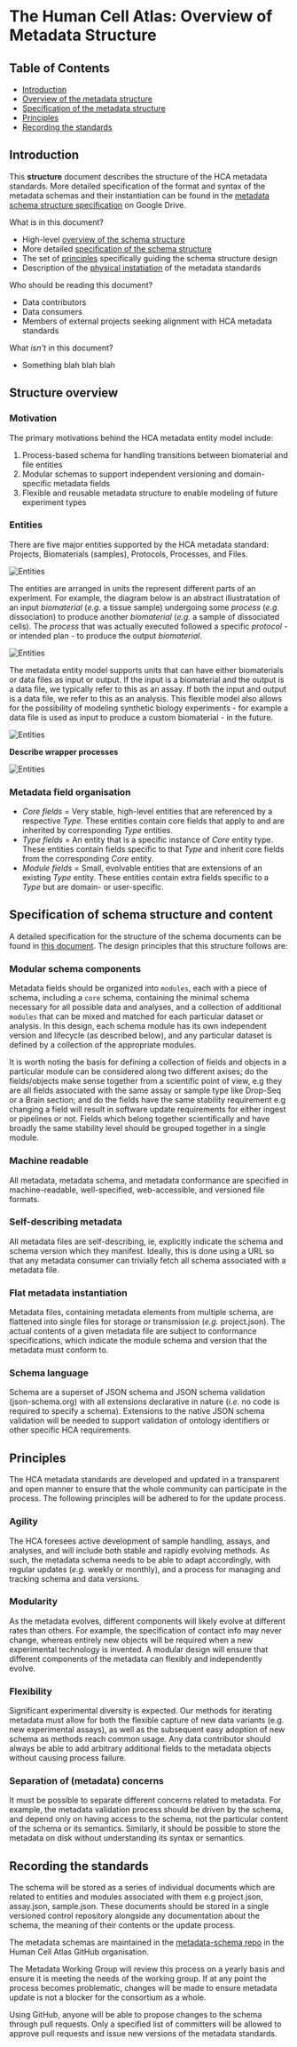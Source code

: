 # The Human Cell Atlas: Overview of Metadata Structure

## Table of Contents
- [Introduction](#introduction)
- [Overview of the metadata structure](#structure-overview)
- [Specification of the metadata structure](#specification-of-schema-structure-and-content)
- [Principles](#principles)
- [Recording the standards](#recording-the-standards)

## Introduction

This **structure** document describes the structure of the HCA metadata standards. More detailed specification of the format and syntax of the metadata schemas and their instantiation can be found in the [metadata schema structure specification](https://docs.google.com/document/d/1pxQj7BfM8HHgD4ilm4dlvZuZATfJkNC5s_-TUoA4lYA/edit?ts=59b16455) on Google Drive.

What is in this document?
 - High-level [overview of the schema structure](#structure-overview)
 - More detailed [specification of the schema structure](#specification-of-schema-structure-and-content)
 - The set of [principles](#principles) specifically guiding the schema structure design
 - Description of the [physical instatiation](#recording-the-standards) of the metadata standards

Who should be reading this document?
 - Data contributors
 - Data consumers
 - Members of external projects seeking alignment with HCA metadata standards

What *isn't* in this document?
 - Something blah blah blah
 
## Structure overview

### Motivation

The primary motivations behind the HCA metadata entity model include:

1. Process-based schema for handling transitions between biomaterial and file entities
1. Modular schemas to support independent versioning and domain-specific metadata fields
1. Flexible and reusable metadata structure to enable modeling of future experiment types

### Entities

There are five major entities supported by the HCA metadata standard: Projects, Biomaterials (samples), Protocols, Processes, and Files.

![Entities](images/entities.jpg)

The entities are arranged in units the represent different parts of an experiment. For example, the diagram below is an abstract illustratation of an input *biomaterial* (*e.g.* a tissue sample) undergoing some *process* (*e.g.* dissociation) to produce another *biomaterial* (*e.g.* a sample of dissociated cells). The *process* that was actually executed followed a specific *protocol* - or intended plan - to produce the output *biomaterial*.

![Entities](images/unit_of_hierarcy.jpg)

The metadata entity model supports units that can have either biomaterials or data files as input or output. If the input is a biomaterial and the output is a data file, we typically refer to this as an assay. If both the input and output is a data file, we refer to this as an analysis. This flexible model also allows for the possibility of modeling synthetic biology experiments - for example a data file is used as input to produce a custom biomaterial - in the future.

![Entities](images/unit_scenarios.jpg)

**Describe wrapper processes**

![Entities](images/wrapper_process.jpg)

### Metadata field organisation 

* *Core fields* = Very stable, high-level entities that are referenced by a respective *Type*. These entities contain core fields that apply to and are inherited by corresponding *Type* entities.
* *Type fields* = An entity that is a specific instance of *Core* entity type. These entities contain fields specific to that *Type* and inherit core fields from the corresponding *Core* entity.
* *Module fields* = Small, evolvable entities that are extensions of an existing *Type* entity. These entities contain extra fields specific to a *Type* but are domain- or user-specific.

## Specification of schema structure and content

A detailed specification for the structure of the schema documents can be found in [this document](https://docs.google.com/document/d/1pxQj7BfM8HHgD4ilm4dlvZuZATfJkNC5s_-TUoA4lYA/edit?usp=sharing). The design principles that this structure follows are:

### Modular schema components

Metadata fields should be organized into `modules`, each with a piece of schema, including a `core` schema, containing the minimal schema necessary for all possible data and analyses, and a collection of additional `modules` that can be mixed and matched for each particular dataset or analysis. In this design, each schema module has its own independent version and lifecycle (as described below), and any particular dataset is defined by a collection of the appropriate modules.

It is worth noting the basis for defining a collection of fields and objects in a particular module can be considered along two different axises; do the fields/objects make sense together from a scientific point of view, e.g they are all fields associated with the same assay or sample type like Drop-Seq or a Brain section; and do the fields have the same stability requirement e.g changing a field will result in software update requirements for either ingest or pipelines or not. Fields which belong together scientifically and have broadly the same stability level should be grouped together in a single module.

### Machine readable

All metadata, metadata schema, and metadata conformance are specified in machine-readable, well-specified, web-accessible, and versioned file formats.

### Self-describing metadata

All metadata files are self-describing, ie, explicitly indicate the schema and schema version which they manifest. Ideally, this is done using a URL so that any metadata consumer can trivially fetch all schema associated with a metadata file.

### Flat metadata instantiation

Metadata files, containing metadata elements from multiple schema, are flattened into single files for storage or transmission (*e.g.* project.json). The actual contents of a given metadata file are subject to conformance specifications, which indicate the module schema and version that the metadata must conform to.

### Schema language

Schema are a superset of JSON schema and JSON schema validation (json-schema.org) with all extensions declarative in nature (*i.e.* no code is required to specify a schema). Extensions to the native JSON schema validation will be needed to support validation of ontology identifiers or other specific HCA requirements. 

## Principles

The HCA metadata standards are developed and updated in a transparent and open manner to ensure that the whole community can participate in the process. The following principles will be adhered to for the update process.

### Agility

The HCA foresees active development of sample handling, assays, and analyses, and will include both stable and rapidly evolving methods. As such, the metadata schema needs to be able to adapt accordingly, with regular updates (*e.g.* weekly or monthly), and a process for managing and tracking schema and data versions.

### Modularity

As the metadata evolves, different components will likely evolve at different rates than others. For example, the specification of contact info may never change, whereas entirely new objects will be required when a new experimental technology is invented. A modular design will ensure that different components of the metadata can flexibly and independently evolve. 

### Flexibility

Significant experimental diversity is expected. Our methods for iterating metadata must allow for both the flexible capture of new data variants (e.g. new experimental assays), as well as the subsequent easy adoption of new schema as methods reach common usage. Any data contributor should always be able to add arbitrary additional fields to the metadata objects without causing process failure.

### Separation of (metadata) concerns

It must be possible to separate different concerns related to metadata. For example, the metadata validation process should be driven by the schema, and depend only on having access to the schema, not the particular content of the schema or its semantics. Similarly, it should be possible to store the metadata on disk without understanding its syntax or semantics.

## Recording the standards

The schema will be stored as a series of individual documents which are related to entities and modules associated with them e.g project.json, assay.json, sample.json. These documents should be stored in a single versioned control repository alongside any documentation about the schema, the meaning of their contents or the update process.
 
The metadata schemas are maintained in the [metadata-schema repo](https://github.com/HumanCellAtlas/metadata_schema/json_schema) in the Human Cell Atlas GitHub organisation.

 The Metadata Working Group will review this process on a yearly basis and ensure it is meeting the needs of the working group. If at any point the process becomes problematic, changes will be made to ensure metadata update is not a blocker for the consortium as a whole.
 
Using GitHub, anyone will be able to propose changes to the schema through pull requests. Only a specified list of committers will be allowed to approve pull requests and issue new versions of the metadata standards.

